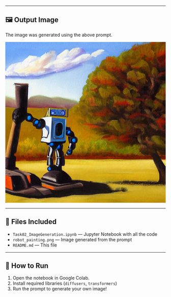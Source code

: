 
---

## 🖼️ Output Image
The image was generated using the above prompt.

![Generated Image](robot_painting.png)

---

## 📁 Files Included
- `Task02_ImageGeneration.ipynb` — Jupyter Notebook with all the code
- `robot_painting.png` — Image generated from the prompt
- `README.md` — This file

---

## 🧪 How to Run
1. Open the notebook in Google Colab.
2. Install required libraries (`diffusers`, `transformers`)
3. Run the prompt to generate your own image!
